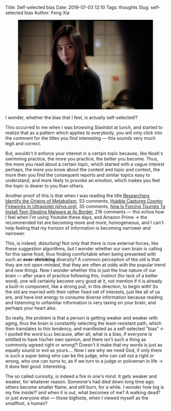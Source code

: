 Title: Self-selected bias
Date: 2019-07-03 12:10
Tags: thoughts
Slug: self-selected bias
Author: Feng Xia

<figure class="col s12">
  <img src="/images/beautiful%20stare.jpg"/>
</figure>


I wonder, whether the bias that I feel, is actually self-selected!?

This occurred to me when I was browsing Slashdot at lunch, and started
to realize that as a pattern which applies to everybody, you will only
click into the comment for the titles you find interesting &mdash;
this sounds very much legit and correct.

But, wouldn't it enforce your interest in a certain topic because,
like Noah's swimming practice, the more you practice, the better you
become. Thus, the more you read about a certain topic, which started
with a vague interest perhaps, the more you know about the content and
topic and context, the more then you find the consequent reports and
similar topics easy to understand, and more likely to provoke an
emotion, which makes you feel the topic is dearer to you than others.

Another proof of this is that when I was reading the title
[Researchers Identify the Origins of Metabolism][1], 53 comments, 
[Hubble Captures Cosmic Fireworks In Ultraviolet (phys.org)][2], 35
comments, [hina Is Forcing Tourists To Install Text-Stealing Malware
at its Border][3], 216 comments &mdash; this echos how I feel when I'm
using Youtube these days, and Amazon Prime &rarr; the recommended list
are becoming more and more, homogeneous, and I can't help feeling that
my horizon of information is becoming narrower and narrower.

This, is indeed, disturbing! Not only that there is now external
forces, like these suggestion algorithms, but I wonder whether our own
brain is calling for this same food, thus finding comfortable when
being presented with such an **ever-shrinking** diversity? A common
perception of the old is that they are not _open-minded_, that they
are often at odds with the popular trend and _new_ things. Now I
wonder whether this is just the true nature of our brain &mdash; after
years of practice following this, instinct (for lack of a better
word), one will certainly become very good at it, not mention if it is
already a built-in component, like a strong pull, in this direction,
to begin with! So the old are married with their rather fixed set of
interests, just like all of us are, and have lost energy to consume
diverse information because reading and listenning to unfamiliar
information is very taxing on your brain, and perhaps your heart
also. 

So really, the problem is that a person is getting weaker and weaker
with aging, thus the brain is constantly selecting the least-resistant
path, which then translates to this tendency, and manifested as a
self-selected "bias" &larr; I quoted the word `bias` because, after
all, what is a bias, if everyone is entitled to have his/her own
opinion, and there isn't such a thing as commonly agreed right or
wrong!? Doesn't it make that my words is just as equally sound or evil
as yours.... Now I see why we need God, if only there is such a super
being who can be the judge, who can call out a right or wrong, who one
can turns to, as if we turn to a judge or policeman in life &rarr; it
does feel good. Interesting.

The so called curiosity, is indeed a fire in one's mind. It gets
weaker and weaker, for whatever reason. Someone's had died down long
time ago; others become smaller flame, and still burn, for a while. I
wonder how big is my fire inside!? and when it is out, what becomes of
me? A walking dead? or just everyone else &mdash; those bigfoots, when
I viewed myself as the smallfoot, a human?

[1]: https://science.slashdot.org/story/19/07/02/0657238/researchers-identify-the-origins-of-metabolism

[2]: https://science.slashdot.org/story/19/07/02/003217/hubble-captures-cosmic-fireworks-in-ultraviolet

[3]: https://yro.slashdot.org/story/19/07/02/164244/china-is-forcing-tourists-to-install-text-stealing-malware-at-its-border
